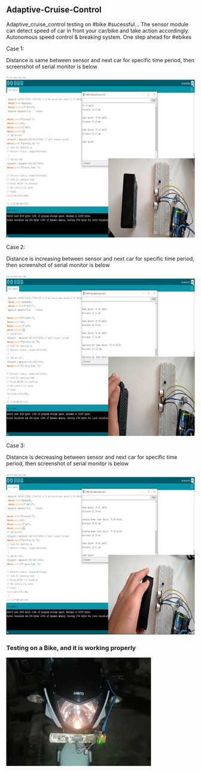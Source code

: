 ## Adaptive-Cruise-Control
Adaptive_cruise_control testing on #bike #sucessful... The sensor module can detect speed of car in front your car/bike and take action accordingly. Autonomous speed control &amp; breaking system. One step ahead for #ebikes

Case 1: 

Distance is same between sensor and next car for specific time period, then screenshot of serial monitor is below


<img src="acc images/case1.png" height=435>

Case 2: 

Distance is increasing between sensor and next car for specific time period, then screenshot of serial monitor is below


<img src="acc images/case2.png" height=435>

Case 3: 

Distance is decreasing between sensor and next car for specific time period, then screenshot of serial monitor is below

<img src="acc images/case3.png" height=435>

### Testing on a Bike, and it is working properly

<img src="acc images/adaptive cruice control.jpg" height=290>

